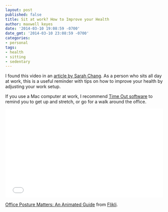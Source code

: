 ```yaml
---
layout: post
published: false
title: Sit at work? How to Improve your Health
author: maxwell keyes
date: '2014-03-10 19:08:59 -0700'
date_gmt: '2014-03-10 23:08:59 -0700'
categories:
- personal
tags:
- health
- sitting
- sedentary
---
```


I found this video in an [article by Sarah Chang][].
As a person who sits all day at work, this is a useful reminder with tips on how
to improve your health by adjusting your work setup.

[article by Sarah Chang]: http://www.themuse.com/advice/the-easy-way-to-boost-your-health-even-when-youre-sitting-all-day

If you use a Mac computer at work, I recommend [Time Out
software](http://www.dejal.com/timeout/) to remind you to get up and stretch, or
go for a walk around the office.

<iframe src="//player.vimeo.com/video/71441709" height="281" width="500" allowfullscreen="" frameborder="0"></iframe>

[Office Posture Matters: An Animated Guide](http://vimeo.com/71441709) from
[Flikli](http://vimeo.com/flikli).
